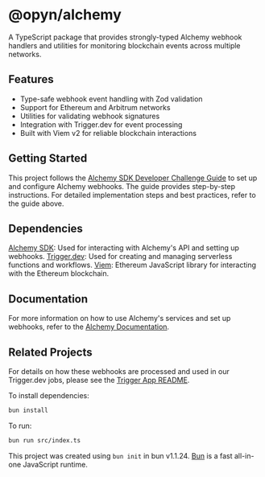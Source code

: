 # @opyn/alchemy

A TypeScript package that provides strongly-typed Alchemy webhook handlers and utilities for monitoring blockchain events across multiple networks.

## Features

- Type-safe webhook event handling with Zod validation
- Support for Ethereum and Arbitrum networks 
- Utilities for validating webhook signatures
- Integration with Trigger.dev for event processing
- Built with Viem v2 for reliable blockchain interactions

## Getting Started

This project follows the [Alchemy SDK Developer Challenge Guide](https://docs.alchemy.com/docs/sdk-developer-challenge-guide-7) to set up and configure Alchemy webhooks. The guide provides step-by-step instructions. For detailed implementation steps and best practices, refer to the guide above.


## Dependencies

 [Alchemy SDK](https://www.npmjs.com/package/alchemy-sdk): Used for interacting with Alchemy's API and setting up webhooks.
 [Trigger.dev](https://www.npmjs.com/package/@trigger.dev/sdk): Used for creating and managing serverless functions and workflows.
 [Viem](https://www.npmjs.com/package/viem): Ethereum JavaScript library for interacting with the Ethereum blockchain.

## Documentation

For more information on how to use Alchemy's services and set up webhooks, refer to the [Alchemy Documentation](https://docs.alchemy.com/).

## Related Projects

For details on how these webhooks are processed and used in our Trigger.dev jobs, please see the [Trigger App README](../trigger/README.md).


To install dependencies:

```bash
bun install
```

To run:

```bash
bun run src/index.ts
```

This project was created using `bun init` in bun v1.1.24. [Bun](https://bun.sh) is a fast all-in-one JavaScript runtime.
